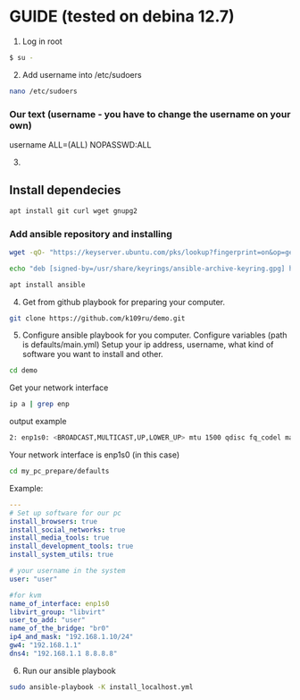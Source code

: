# GUIDE (tested on debina 12.7)

1. Log in root
```bash
$ su -
```

2. Add username into /etc/sudoers
```bash 
nano /etc/sudoers
```
### Our text (username - you have to change the username on your own)
username ALL=(ALL) NOPASSWD:ALL

3.
## Install dependecies 
```bash
apt install git curl wget gnupg2
```
  ### Add ansible repository and installing
```bash
wget -qO- "https://keyserver.ubuntu.com/pks/lookup?fingerprint=on&op=get&search=0x6125E2A8C77F2818FB7BD15B93C4A3FD7BB9C367" | gpg --dearmor | sudo tee /usr/share/keyrings/ansible-archive-keyring.gpg > /dev/null
```
```bash
echo "deb [signed-by=/usr/share/keyrings/ansible-archive-keyring.gpg] http://ppa.launchpad.net/ansible/ansible/ubuntu jammy main" | sudo tee /etc/apt/sources.list.d/ansible.list
```
```bash
apt install ansible
```

4. Get from github playbook for preparing your computer.
```bash
git clone https://github.com/k109ru/demo.git
``` 

5. Configure ansible playbook for you computer.
   Configure variables (path is defaults/main.yml)
Setup your ip address, username, what kind of software you want to install and other.
```bash
cd demo
```

Get your network interface
```bash
ip a | grep enp
```
output example
``` bash 
2: enp1s0: <BROADCAST,MULTICAST,UP,LOWER_UP> mtu 1500 qdisc fq_codel master br0 state UP group default qlen 1000
```
Your network interface is enp1s0 (in this case)

```bash
cd my_pc_prepare/defaults
```
Example:
```yml
---
# Set up software for our pc
install_browsers: true
install_social_networks: true
install_media_tools: true
install_development_tools: true
install_system_utils: true

# your username in the system 
user: "user"

#for kvm
name_of_interface: enp1s0
libvirt_group: "libvirt"
user_to_add: "user"
name_of_the_bridge: "br0"
ip4_and_mask: "192.168.1.10/24"
gw4: "192.168.1.1"
dns4: "192.168.1.1 8.8.8.8"
```

6. Run our ansible playbook  
```bash
sudo ansible-playbook -K install_localhost.yml
``` 